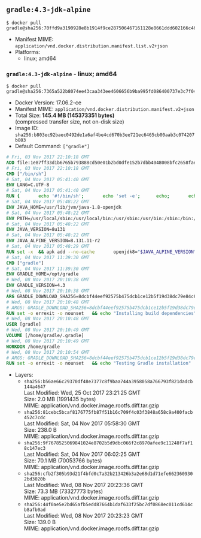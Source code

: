 ## `gradle:4.3-jdk-alpine`

```console
$ docker pull gradle@sha256:70ffd9a3190928e8b1914f9ce287506467161128e8661ddd602166c46d68b4c8
```

-	Manifest MIME: `application/vnd.docker.distribution.manifest.list.v2+json`
-	Platforms:
	-	linux; amd64

### `gradle:4.3-jdk-alpine` - linux; amd64

```console
$ docker pull gradle@sha256:7365a522b8074ee43caa343ee4606656b9ba995fd086400737e3c7f046f20225
```

-	Docker Version: 17.06.2-ce
-	Manifest MIME: `application/vnd.docker.distribution.manifest.v2+json`
-	Total Size: **145.4 MB (145373351 bytes)**  
	(compressed transfer size, not on-disk size)
-	Image ID: `sha256:b803ec92baec0492de1a6af4be4cd670b3ee721ec6465cb00aab3c074207b803`
-	Default Command: `["gradle"]`

```dockerfile
# Fri, 03 Nov 2017 22:10:18 GMT
ADD file:1e87ff33d1b6765b793888cd50e01b2bd0dfe152b7dbb4048008bfc2658faea7 in / 
# Fri, 03 Nov 2017 22:10:18 GMT
CMD ["/bin/sh"]
# Sat, 04 Nov 2017 05:41:40 GMT
ENV LANG=C.UTF-8
# Sat, 04 Nov 2017 05:41:40 GMT
RUN { 		echo '#!/bin/sh'; 		echo 'set -e'; 		echo; 		echo 'dirname "$(dirname "$(readlink -f "$(which javac || which java)")")"'; 	} > /usr/local/bin/docker-java-home 	&& chmod +x /usr/local/bin/docker-java-home
# Sat, 04 Nov 2017 05:48:22 GMT
ENV JAVA_HOME=/usr/lib/jvm/java-1.8-openjdk
# Sat, 04 Nov 2017 05:48:22 GMT
ENV PATH=/usr/local/sbin:/usr/local/bin:/usr/sbin:/usr/bin:/sbin:/bin:/usr/lib/jvm/java-1.8-openjdk/jre/bin:/usr/lib/jvm/java-1.8-openjdk/bin
# Sat, 04 Nov 2017 05:48:22 GMT
ENV JAVA_VERSION=8u131
# Sat, 04 Nov 2017 05:48:22 GMT
ENV JAVA_ALPINE_VERSION=8.131.11-r2
# Sat, 04 Nov 2017 05:48:29 GMT
RUN set -x 	&& apk add --no-cache 		openjdk8="$JAVA_ALPINE_VERSION" 	&& [ "$JAVA_HOME" = "$(docker-java-home)" ]
# Sat, 04 Nov 2017 11:39:30 GMT
CMD ["gradle"]
# Sat, 04 Nov 2017 11:39:30 GMT
ENV GRADLE_HOME=/opt/gradle
# Wed, 08 Nov 2017 20:10:38 GMT
ENV GRADLE_VERSION=4.3
# Wed, 08 Nov 2017 20:10:38 GMT
ARG GRADLE_DOWNLOAD_SHA256=8dcbf44eef92575b475dcb1ce12b5f19d38dc79e84c662670248dc8b8247654c
# Wed, 08 Nov 2017 20:10:48 GMT
# ARGS: GRADLE_DOWNLOAD_SHA256=8dcbf44eef92575b475dcb1ce12b5f19d38dc79e84c662670248dc8b8247654c
RUN set -o errexit -o nounset 	&& echo "Installing build dependencies" 	&& apk add --no-cache --virtual .build-deps 		ca-certificates 		openssl 		unzip 		&& echo "Downloading Gradle" 	&& wget -O gradle.zip "https://services.gradle.org/distributions/gradle-${GRADLE_VERSION}-bin.zip" 		&& echo "Checking download hash" 	&& echo "${GRADLE_DOWNLOAD_SHA256} *gradle.zip" | sha256sum -c - 		&& echo "Installing Gradle" 	&& unzip gradle.zip 	&& rm gradle.zip 	&& mkdir /opt 	&& mv "gradle-${GRADLE_VERSION}" "${GRADLE_HOME}/" 	&& ln -s "${GRADLE_HOME}/bin/gradle" /usr/bin/gradle 		&& apk del .build-deps 		&& echo "Adding gradle user and group" 	&& addgroup -S -g 1000 gradle 	&& adduser -D -S -G gradle -u 1000 -s /bin/ash gradle 	&& mkdir /home/gradle/.gradle 	&& chown -R gradle:gradle /home/gradle 		&& echo "Symlinking root Gradle cache to gradle Gradle cache" 	&& ln -s /home/gradle/.gradle /root/.gradle
# Wed, 08 Nov 2017 20:10:48 GMT
USER [gradle]
# Wed, 08 Nov 2017 20:10:49 GMT
VOLUME [/home/gradle/.gradle]
# Wed, 08 Nov 2017 20:10:49 GMT
WORKDIR /home/gradle
# Wed, 08 Nov 2017 20:10:54 GMT
# ARGS: GRADLE_DOWNLOAD_SHA256=8dcbf44eef92575b475dcb1ce12b5f19d38dc79e84c662670248dc8b8247654c
RUN set -o errexit -o nounset 	&& echo "Testing Gradle installation" 	&& gradle --version
```

-	Layers:
	-	`sha256:b56ae66c29370df48e7377c8f9baa744a3958058a766793f821dadcb144a4647`  
		Last Modified: Wed, 25 Oct 2017 23:21:25 GMT  
		Size: 2.0 MB (1991435 bytes)  
		MIME: application/vnd.docker.image.rootfs.diff.tar.gzip
	-	`sha256:81cebc5bcaf8176775fb87f51b16c709f4c03f3848a658c9a400facb452c7cdc`  
		Last Modified: Sat, 04 Nov 2017 05:58:30 GMT  
		Size: 238.0 B  
		MIME: application/vnd.docker.image.rootfs.diff.tar.gzip
	-	`sha256:9f7678525069841024e8702b5d9dbc066f2c8970afee9c11248f7af18c147ec3`  
		Last Modified: Sat, 04 Nov 2017 06:02:25 GMT  
		Size: 70.1 MB (70053766 bytes)  
		MIME: application/vnd.docker.image.rootfs.diff.tar.gzip
	-	`sha256:cfb2f305b93d21f4bfd0c7a32b213426b3a2e68d1d71efe6623609302bd3020b`  
		Last Modified: Wed, 08 Nov 2017 20:23:36 GMT  
		Size: 73.3 MB (73327773 bytes)  
		MIME: application/vnd.docker.image.rootfs.diff.tar.gzip
	-	`sha256:44f0ae5e2bd65afb5edd87664b1daf633f25bc7df0868ec011cd614cb8afb0ad`  
		Last Modified: Wed, 08 Nov 2017 20:23:23 GMT  
		Size: 139.0 B  
		MIME: application/vnd.docker.image.rootfs.diff.tar.gzip
